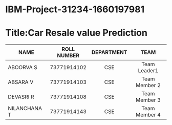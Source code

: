 # IBM-Project-31234-1660197981


# Title:Car Resale value Prediction



|    NAME        | ROLL NUMBER    | DEPARTMENT  |     TEAM         |  
|----------------| :-----------:  |:-----------:|  :------------:  |
|ABOORVA S       |  73771914102   |   CSE       |   Team Leader1   |
|ABSARA V        |  73771914103   |   CSE       |   Team Member 2  |
|DEVASRI R       |  73771914108   |   CSE       |   Team Member 3  |
|NILANCHANA T    |  73771914143   |   CSE       |   Team Member 4  |
